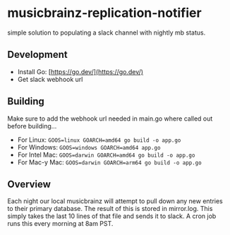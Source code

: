 # musicbrainz-replication-notifier
simple solution to populating a slack channel with nightly mb status.

## Development
* Install Go: [https://go.dev/](https://go.dev/)
* Get slack webhook url

## Building
Make sure to add the webhook url needed in main.go where called out before building...
* For Linux: ```GOOS=linux GOARCH=amd64 go build -o app.go```
* For Windows: ```GOOS=windows GOARCH=amd64 app.go```
* For Intel Mac: ```GOOS=darwin GOARCH=amd64 go build -o app.go```
* For Mac-y Mac: ```GOOS=darwin GOARCH=arm64 go build -o app.go```

## Overview
Each night our local musicbrainz will attempt to pull down any new entries to their primary database. The result of this is stored in mirror.log. This simply takes the last 10 lines of that file and sends it to slack. A cron job runs this every morning at 8am PST.
